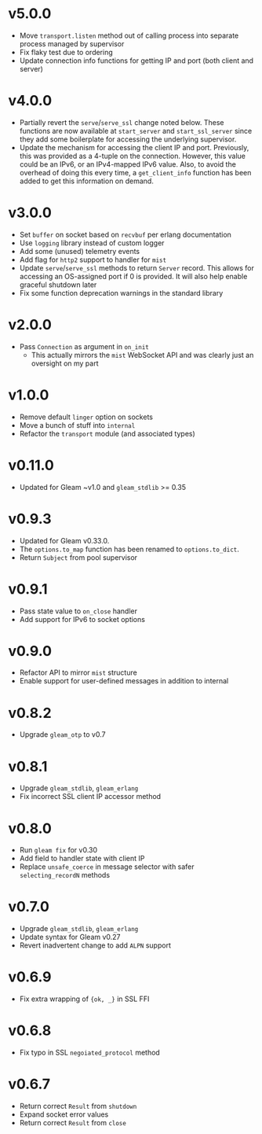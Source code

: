 # v5.0.0

- Move `transport.listen` method out of calling process into separate process
managed by supervisor
- Fix flaky test due to ordering
- Update connection info functions for getting IP and port (both client and
server)

# v4.0.0

- Partially revert the `serve`/`serve_ssl` change noted below.  These functions
  are now available at `start_server` and `start_ssl_server` since they add some
  boilerplate for accessing the underlying supervisor.
- Update the mechanism for accessing the client IP and port.  Previously, this
  was provided as a 4-tuple on the connection.  However, this value could be an
  IPv6, or an IPv4-mapped IPv6 value.  Also, to avoid the overhead of doing this
  every time, a `get_client_info` function has been added to get this
  information on demand.

# v3.0.0

- Set `buffer` on socket based on `recvbuf` per erlang documentation
- Use `logging` library instead of custom logger
- Add some (unused) telemetry events
- Add flag for `http2` support to handler for `mist`
- Update `serve`/`serve_ssl` methods to return `Server` record. This allows for
  accessing an OS-assigned port if 0 is provided.  It will also help enable
  graceful shutdown later
- Fix some function deprecation warnings in the standard library

# v2.0.0

- Pass `Connection` as argument in `on_init`
    - This actually mirrors the `mist` WebSocket API and was clearly just an
    oversight on my part

# v1.0.0

- Remove default `linger` option on sockets
- Move a bunch of stuff into `internal`
- Refactor the `transport` module (and associated types)

# v0.11.0

- Updated for Gleam ~v1.0 and `gleam_stdlib` >= 0.35

# v0.9.3

- Updated for Gleam v0.33.0.
- The `options.to_map` function has been renamed to `options.to_dict`.
- Return `Subject` from pool supervisor

# v0.9.1

- Pass state value to `on_close` handler
- Add support for IPv6 to socket options

# v0.9.0

- Refactor API to mirror `mist` structure
- Enable support for user-defined messages in addition to internal

# v0.8.2

- Upgrade `gleam_otp` to v0.7

# v0.8.1

- Upgrade `gleam_stdlib`, `gleam_erlang`
- Fix incorrect SSL client IP accessor method

# v0.8.0

- Run `gleam fix` for v0.30
- Add field to handler state with client IP
- Replace `unsafe_coerce` in message selector with safer
`selecting_recordN` methods

# v0.7.0

- Upgrade `gleam_stdlib`, `gleam_erlang`
- Update syntax for Gleam v0.27
- Revert inadvertent change to add `ALPN` support

# v0.6.9

- Fix extra wrapping of `{ok, _}` in SSL FFI

# v0.6.8

- Fix typo in SSL `negoiated_protocol` method

# v0.6.7

- Return correct `Result` from `shutdown`
- Expand socket error values
- Return correct `Result` from `close`

